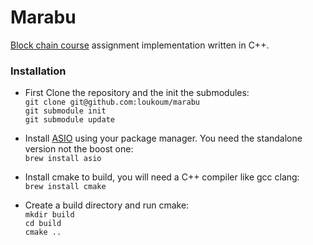 # Marabu
[Block chain course](https://new.blockchain-course.org/protocol.md) assignment implementation written in C++.  

### Installation

- First Clone the repository and the init the submodules:  
`git clone git@github.com:loukoum/marabu`  
`git submodule init`  
`git submodule update`  

- Install [ASIO](https://think-async.com/Asio/) using your package manager. You need the standalone version not the boost one:  
`brew install asio`

- Install cmake to build, you will need a C++ compiler like gcc clang:  
`brew install cmake`  

- Create a build directory and run cmake:  
`mkdir build`  
`cd build`  
`cmake ..`  

